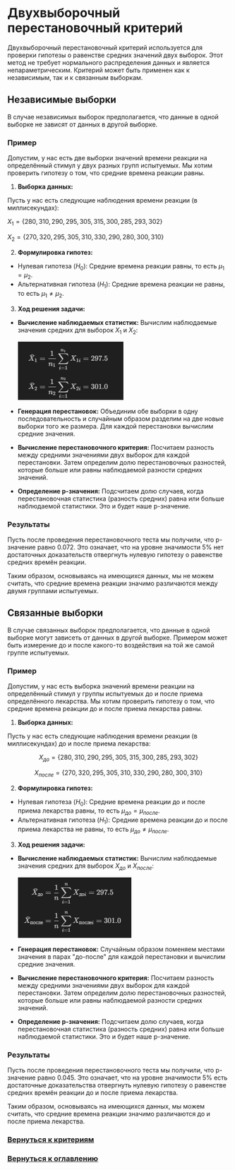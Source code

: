 # Двухвыборочный перестановочный критерий

Двухвыборочный перестановочный критерий используется для проверки гипотезы о равенстве средних значений двух выборок. Этот метод не требует нормального распределения данных и является непараметрическим. Критерий может быть применен как к независимым, так и к связанным выборкам.

## Независимые выборки

В случае независимых выборок предполагается, что данные в одной выборке не зависят от данных в другой выборке.

### Пример

Допустим, у нас есть две выборки значений времени реакции на определённый стимул у двух разных групп испытуемых. Мы хотим проверить гипотезу о том, что средние времена реакции равны.

1. **Выборка данных:**

Пусть у нас есть следующие наблюдения времени реакции (в миллисекундах):

$X_1 = \{280, 310, 290, 295, 305, 315, 300, 285, 293, 302\}$

$X_2 = \{270, 320, 295, 305, 310, 330, 290, 280, 300, 310\}$

2. **Формулировка гипотез:**

- Нулевая гипотеза ($H_0$): Средние времена реакции равны, то есть $\mu_1=\mu_2$.
- Альтернативная гипотеза ($H_1$): Средние времена реакции не равны, то есть $\mu_1\neq\mu_2$.

3. **Ход решения задачи:**

- **Вычисление наблюдаемых статистик:**
  Вычислим наблюдаемые значения средних для выборок $X_1$ и $X_2$:

  ![alt text](image.png)

- **Генерация перестановок:**
  Объединим обе выборки в одну последовательность и случайным образом разделим на две новые выборки того же размера. Для каждой перестановки вычислим средние значения.

- **Вычисление перестановочного критерия:**
  Посчитаем разность между средними значениями двух выборок для каждой перестановки. Затем определим долю перестановочных разностей, которые больше или равны наблюдаемой разности средних значений.

- **Определение p-значения:**
  Подсчитаем долю случаев, когда перестановочная статистика (разность средних) равна или больше наблюдаемой статистики. Это и будет наше p-значение.

### Результаты

Пусть после проведения перестановочного теста мы получили, что p-значение равно 0.072. Это означает, что на уровне значимости 5% нет достаточных доказательств отвергнуть нулевую гипотезу о равенстве средних времён реакции.

Таким образом, основываясь на имеющихся данных, мы не можем считать, что средние времена реакции значимо различаются между двумя группами испытуемых.

## Связанные выборки

В случае связанных выборок предполагается, что данные в одной выборке могут зависеть от данных в другой выборке. Примером может быть измерение до и после какого-то воздействия на той же самой группе испытуемых.

### Пример

Допустим, у нас есть выборка значений времени реакции на определённый стимул у группы испытуемых до и после приема определённого лекарства. Мы хотим проверить гипотезу о том, что средние времена реакции до и после приема лекарства равны.

1. **Выборка данных:**

Пусть у нас есть следующие наблюдения времени реакции (в миллисекундах) до и после приема лекарства:

$$X_{до} = \{280, 310, 290, 295, 305, 315, 300, 285, 293, 302\}$$

$$X_{после} = \{270, 320, 295, 305, 310, 330, 290, 280, 300, 310\}$$

2. **Формулировка гипотез:**

- Нулевая гипотеза ($H_0$): Средние времена реакции до и после приема лекарства равны, то есть $\mu_{до} = \mu_{после}$.
- Альтернативная гипотеза ($H_1$): Средние времена реакции до и после приема лекарства не равны, то есть $\mu_{до} \neq \mu_{после}$.

3. **Ход решения задачи:**

- **Вычисление наблюдаемых статистик:**
  Вычислим наблюдаемые значения средних для выборок $X_{до}$ и $X_{после}$:

  ![alt text](image-1.png)

- **Генерация перестановок:**
  Случайным образом поменяем местами значения в парах "до-после" для каждой перестановки и вычислим средние значения.

- **Вычисление перестановочного критерия:**
  Посчитаем разность между средними значениями двух выборок для каждой перестановки. Затем определим долю перестановочных разностей, которые больше или равны наблюдаемой разности средних значений.

- **Определение p-значения:**
  Подсчитаем долю случаев, когда перестановочная статистика (разность средних) равна или больше наблюдаемой статистики. Это и будет наше p-значение.

### Результаты

Пусть после проведения перестановочного теста мы получили, что p-значение равно 0.045. Это означает, что на уровне значимости 5% есть достаточные доказательства отвергнуть нулевую гипотезу о равенстве средних времён реакции до и после приема лекарства.

Таким образом, основываясь на имеющихся данных, мы можем считать, что средние времена реакции значимо различаются до и после приема лекарства.

### [Вернуться к критериям](../Navigation_criteria.md)

### [Вернуться к оглавлению](../../README.md)